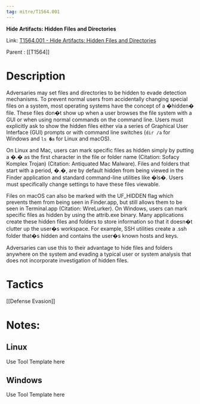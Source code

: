 ```yaml
---
tag: mitre/T1564.001
---
```


**Hide Artifacts: Hidden Files and Directories**

Link: [T1564.001 - Hide Artifacts: Hidden Files and Directories](https://attack.mitre.org/techniques/T1564/001)

Parent : [[T1564]]


# Description

Adversaries may set files and directories to be hidden to evade detection mechanisms. To prevent normal users from accidentally changing special files on a system, most operating systems have the concept of a �hidden� file. These files don�t show up when a user browses the file system with a GUI or when using normal commands on the command line. Users must explicitly ask to show the hidden files either via a series of Graphical User Interface (GUI) prompts or with command line switches (<code>dir /a</code> for Windows and <code>ls �a</code> for Linux and macOS).

On Linux and Mac, users can mark specific files as hidden simply by putting a �.� as the first character in the file or folder name  (Citation: Sofacy Komplex Trojan) (Citation: Antiquated Mac Malware). Files and folders that start with a period, �.�, are by default hidden from being viewed in the Finder application and standard command-line utilities like �ls�. Users must specifically change settings to have these files viewable.

Files on macOS can also be marked with the UF_HIDDEN flag which prevents them from being seen in Finder.app, but still allows them to be seen in Terminal.app (Citation: WireLurker). On Windows, users can mark specific files as hidden by using the attrib.exe binary. Many applications create these hidden files and folders to store information so that it doesn�t clutter up the user�s workspace. For example, SSH utilities create a .ssh folder that�s hidden and contains the user�s known hosts and keys.

Adversaries can use this to their advantage to hide files and folders anywhere on the system and evading a typical user or system analysis that does not incorporate investigation of hidden files.

# Tactics


[[Defense Evasion]]


# Notes:

## Linux

Use Tool Template here

## Windows

Use Tool Template here